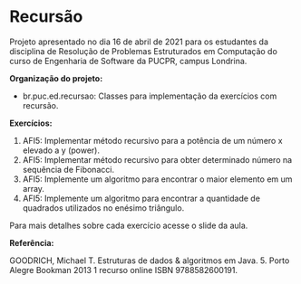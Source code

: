 # Recursão

Projeto apresentado no dia 16 de abril de 2021 para os estudantes da disciplina de Resolução de
Problemas Estruturados em Computação do curso de Engenharia de Software da PUCPR, campus Londrina.

**Organização do projeto:**

* br.puc.ed.recursao: Classes para implementação da exercícios com recursão.

**Exercícios:**

1) AFI5: Implementar método recursivo para a potência de um número x elevado a y (power).
2) AFI5: Implementar método recursivo para obter determinado número na sequência de Fibonacci.
3) AFI5: Implemente um algoritmo para encontrar o maior elemento em um array.
6) AFI5: Implemente um algoritmo para encontrar a quantidade de quadrados utilizados no enésimo triângulo.

Para mais detalhes sobre cada exercício acesse o slide da aula.

**Referência:**

GOODRICH, Michael T. Estruturas de dados & algoritmos em Java. 5. Porto Alegre Bookman 2013 1
recurso online ISBN 9788582600191.